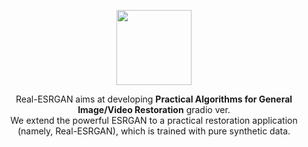 <p align="center">
  <img src="https://raw.githubusercontent.com/xinntao/Real-ESRGAN/master/assets/realesrgan_logo.png" height=120>
</p>


<div align="center">


Real-ESRGAN aims at developing **Practical Algorithms for General Image/Video Restoration** gradio ver.<br>
We extend the powerful ESRGAN to a practical restoration application (namely, Real-ESRGAN), which is trained with pure synthetic data. 

